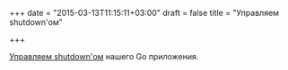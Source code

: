+++
date = "2015-03-13T11:15:11+03:00"
draft = false
title = "Управляем shutdown'ом"

+++

<p><a href="http://vrecan.github.io/post/golang_shutdown/">Управляем shutdown&#39;ом</a> нашего Go приложения.</p>

